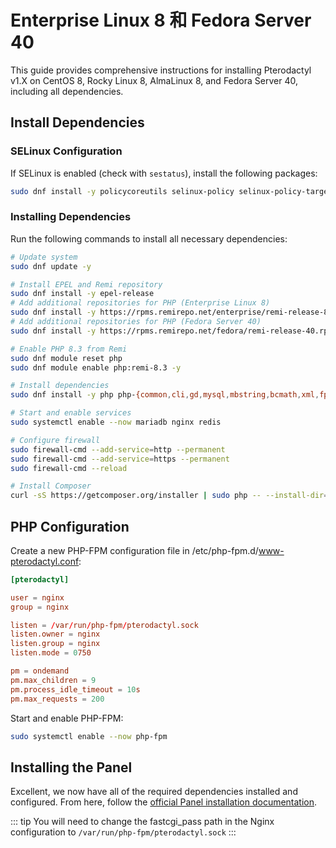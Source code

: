 # Enterprise Linux 8 和 Fedora Server 40

This guide provides comprehensive instructions for installing Pterodactyl v1.X on CentOS 8, Rocky Linux 8, AlmaLinux 8, and Fedora Server 40, including all dependencies.

## Install Dependencies

### SELinux Configuration

If SELinux is enabled (check with `sestatus`), install the following packages:

```bash
sudo dnf install -y policycoreutils selinux-policy selinux-policy-targeted setroubleshoot-server setools setools-console mcstrans
```

### Installing Dependencies

Run the following commands to install all necessary dependencies:

```bash
# Update system
sudo dnf update -y

# Install EPEL and Remi repository
sudo dnf install -y epel-release
# Add additional repositories for PHP (Enterprise Linux 8)
sudo dnf install -y https://rpms.remirepo.net/enterprise/remi-release-8.rpm
# Add additional repositories for PHP (Fedora Server 40)
sudo dnf install -y https://rpms.remirepo.net/fedora/remi-release-40.rpm

# Enable PHP 8.3 from Remi
sudo dnf module reset php
sudo dnf module enable php:remi-8.3 -y

# Install dependencies
sudo dnf install -y php php-{common,cli,gd,mysql,mbstring,bcmath,xml,fpm,curl,zip} mariadb mariadb-server nginx redis zip unzip tar

# Start and enable services
sudo systemctl enable --now mariadb nginx redis

# Configure firewall
sudo firewall-cmd --add-service=http --permanent
sudo firewall-cmd --add-service=https --permanent 
sudo firewall-cmd --reload

# Install Composer
curl -sS https://getcomposer.org/installer | sudo php -- --install-dir=/usr/local/bin --filename=composer
```

## PHP Configuration

Create a new PHP-FPM configuration file in /etc/php-fpm.d/www-pterodactyl.conf:

```conf
[pterodactyl]

user = nginx
group = nginx

listen = /var/run/php-fpm/pterodactyl.sock
listen.owner = nginx
listen.group = nginx
listen.mode = 0750

pm = ondemand
pm.max_children = 9
pm.process_idle_timeout = 10s
pm.max_requests = 200
```

Start and enable PHP-FPM:

```bash
sudo systemctl enable --now php-fpm
```

## Installing the Panel
Excellent, we now have all of the required dependencies installed and configured. From here, follow the [official Panel installation documentation](/panel/1.0/getting_started.md#download-files).


::: tip
You will need to change the fastcgi_pass path in the Nginx configuration to `/var/run/php-fpm/pterodactyl.sock`
:::